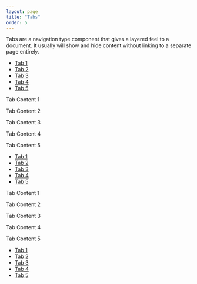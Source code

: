 ```yaml
---
layout: page
title: "Tabs"
order: 5
---
```


Tabs are a navigation type component that gives a layered feel to a document. It usually will show and hide content without linking to a separate page entirely.

<div class="tabs">
  <nav class="tabs-nav">
    <ul>
      <li><a href="#tab-panel-1">Tab 1</a></li>
      <li class="active"><a href="#tab-panel-2">Tab 2</a></li>
      <li><a href="#tab-panel-3">Tab 3</a></li>
      <li><a href="#tab-panel-4">Tab 4</a></li>
      <li><a href="#tab-panel-5">Tab 5</a></li>
    </ul>
  </nav>
  <div class="tabs-content">
    <section id="tab-panel-1" class="tab-panel"><p>Tab Content 1</p></section>
    <section id="tab-panel-2" class="tab-panel active"><p>Tab Content 2</p></section>
    <section id="tab-panel-3" class="tab-panel"><p>Tab Content 3</p></section>
    <section id="tab-panel-4" class="tab-panel"><p>Tab Content 4</p></section>
    <section id="tab-panel-5" class="tab-panel"><p>Tab Content 5</p></section>
  </div>
</div>

<nav class="tabs-nav" data-content="tabs-content-id">
  <ul>
    <li><a href="#tab-panel-6">Tab 1</a></li>
    <li class="active"><a href="#tab-panel-7">Tab 2</a></li>
    <li><a href="#tab-panel-8">Tab 3</a></li>
    <li><a href="#tab-panel-9">Tab 4</a></li>
    <li><a href="#tab-panel-10">Tab 5</a></li>
  </ul>
</nav>

<div id="tabs-content-id" class="tabs-content">
  <section id="tab-panel-6" class="tab-panel"><p>Tab Content 1</p></section>
  <section id="tab-panel-7" class="tab-panel active"><p>Tab Content 2</p></section>
  <section id="tab-panel-8" class="tab-panel"><p>Tab Content 3</p></section>
  <section id="tab-panel-9" class="tab-panel"><p>Tab Content 4</p></section>
  <section id="tab-panel-10" class="tab-panel"><p>Tab Content 5</p></section>
</div>

<nav class="tabs-nav">
  <ul>
    <li><a href="#tab-panel-6">Tab 1</a></li>
    <li class="active"><a href="#tab-panel-7">Tab 2</a></li>
    <li><a href="#tab-panel-8">Tab 3</a></li>
    <li><a href="#tab-panel-9">Tab 4</a></li>
    <li><a href="#tab-panel-10">Tab 5</a></li>
  </ul>
</nav>
